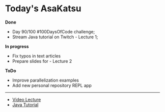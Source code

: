 # Today's AsaKatsu

**Done**

* Day 90/100 #100DaysOfCode challenge;
* Stream Java tutorial on Twitch - Lecture 1;

**In progress**

* Fix typos in text articles
* Prepare slides for - Lecture 2

**ToDo**

* Improve parallelization examples
* Add new personal repository REPL app

----
* [Video Lecture](https://www.twitch.tv/videos/1658360625)
* [Java Tutorial](https://sagecode.net/java)